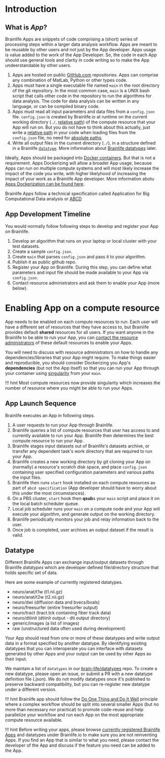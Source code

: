 # Introduction

## What is *App*?

Brainlife Apps are snippets of code comprising a (short) series of processing steps within a larger data analysis workflow. Apps are meant to be reusable by other users and not just by the App developer. Apps usage is value added to the work of the App Developer. So, the code in each App should use general tools and clarity in code writing so to make the App undeerstandable by other users. 

1. Apps are hosted on public [GitHub.com](https://github.com/search?q=org%3Abrain-life+app-) repositories. Apps can comprise any combination of MatLab, Python or other types code.
2. Apps must have a single executable file named `main` in the root directory of the git repository. In the most common case, `main` is a UNIX bash script that calls other code in the repository to run the algorithms for data analysis. The code for data analysis can be written in any language, or can be compiled binary code. 
3. Apps must read all input parameters and data files from a `config.json` file. `config.json` is created by Brainlife.io at runtime on the current working directory (`./`, [relative path](https://en.wikipedia.org/wiki/Path_(computing))) of the compute resource that your App will run on. But you do not have to think about this actually, just write a [relative path](https://en.wikipedia.org/wiki/Path_(computing)) in your code when loading files from the `config.json` file, no need for [absolute paths](https://en.wikipedia.org/wiki/Path_(computing)). 
4. Write all output files in the current directory (`./`), in a structure defined in a Brainlife [`datatype`](https://github.com/brain-life/datatypes). More information about [Brainlife datatypes](https://github.com/brain-life/datatypes) later.

Ideally, Apps should be packaged into [Docker containers](https://www.docker.com/what-container). But that is not a requirement. Apps Dockerizing will allow a broader App usage, because Apps can run on multiple compute systems and will most likely increase the impact of the code you write, with higher likelyhood of increasing the impact of your work as a Brainlife App developer. More information abotu [Apps Dockerization can be found here](https://brainlife.io/docs/apps/container/).

Brainlife Apps follow a technical specification called Application for Big Computational Data analysis or [ABCD](https://github.com/brain-life/abcd-spec)

## App Development Timeline

You would normally follow following steps to develop and register your App on Brainlife.

1. Develop an algorithm that runs on your laptop or local cluster with your test datasets.
2. Create a sample `config.json`. 
5. Create `main` that parses `config.json` and pass it to your algorithm.
6. Publish it as public github repo.
7. Register your App on Brainlife. During this step, you can define what parameters and input file should be made available to your App via `config.json`.
8. Contact resource administrators and ask them to enable your App (more below). 

# Enabling App on a compute resource

App needs to be enabled on each compute resources to run. Each user will have a different set of resources that they have access to, but Brainlife provides default **shared** resources for all users. If you want anyone in the Brainlife to be able to run your App, you can [contact the resource administrators](mailto:brlife@iu.edu) of these default resources to enable your Apps.

You will need to discuss with resource administrators on how to handle any dependencies/libraries that your App might require. To make things easier and reproducible, you should consider Dockerizing you App's **dependencies** (but not the App itself) so that you can run your App through your container using [singularity](https://singularity.lbl.gov/) from your `main`. 

!!! hint
    Most compute resources now provide singularity which increases the number of resource where you might be able to run your Apps.

## App Launch Sequence

Brainlife executes an App in following steps.

1. A user requests to run your App through Brainlife.
2. Brainlife queries a list of compute resources that user has access to and currently available to run your App. Brainlife then determines the best compute resource to run your App.
3. Brainlife stages input datasets out of Brainlife's datasets archive, or transfer any dependent task's work directory that are required to run your App.
4. Brainlife creates a new working directory by git cloning your App on (normally) a resource's scratch disk space, and place `config.json` containing user specified configuration parameters and various paths the input files.
5. Brainlife then runs `start` hook installed on each compute resources as part of `abcd specification` (App developer should have to worry about this under the most circumstances).
6. On a PBS cluster, `start` hook then **qsub**s your `main` script and place it on the local batch scheduler queue.
7. Local job scheduler runs your `main` on a compute node and your App will execute your algorithm, and generate output on the working directory.
8. Brainlife periodically monitors your job and relay information back to the user.
9. Once job is completed, user archives an output dataset if the result is valid.

## Datatype

Different Brainlife Apps can exchange input/output datasets through Brainlife *datatypes* which are developer defined file/directory structure that holds specific set of data.

Here are some example of currently registered datatypes.

* neuro/anat/t1w (t1.nii.gz)
* neuro/anat/t2w (t2.nii.gz) 
* neuro/dwi (diffusion data and bvecs/bvals)
* neuro/freesurfer (entire freesurfer output)
* neuro/tract (tract.tck containing fiber track data)
* neuro/dtiinit (dtiinit output - dti output directory)
* generic/images (a list of images)
* raw (unstructured data often used during development)

Your App should read from one or more of these datatypes and write output data in a format specified by another datatype. By identifying existing datatypes that you can interoperate you can interface with datasets generated by other Apps and your output can be used by other Apps as their input.

We maintain a list of `datatypes` in our [brain-life/datatypes](https://github.com/brain-life/datatypes/tree/master/datatypes/neuro) repo. To create a new datatype, please open an issue, or submit a PR with a new datatype definition file (.json). We do not modify datatypes once it's published to preserve backward compatibility, but you can re-register new datatype under a different version.

!!! hint
    Brainlife app should follow the [Do One Thing and Do It Well](https://en.wikipedia.org/wiki/Unix_philosophy#Do_One_Thing_and_Do_It_Well) principle where a complex workflow should be split into several smaller Apps (but no more than necessary nor practical) to promote code-reuse and help parallelize your workflow and run each App on the most appropriate compute resource available.

!!! hint
    Before writing your apps, please browse [currently registered Brainlife Apps](https://brainlife.io/warehouse/#/apps) and datatypes under Brainlife.io to make sure you are not reinventing Apps. If you find an App that is similar to what you need, please contact the developer of the App and discuss if the feature you need can be added to the App.
